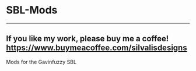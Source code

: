 # SBL-Mods

 ---------------
 If you like my work, please buy me a coffee!
 https://www.buymeacoffee.com/silvalisdesigns
 ---------------
 
 
Mods for the Gavinfuzzy SBL
